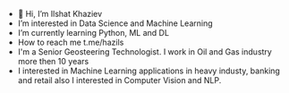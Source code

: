 - 👋 Hi, I’m Ilshat Khaziev
- I’m interested in Data Science and Machine Learning
- I’m currently learning Python, ML and DL
- How to reach me t.me/hazils
- I'm a Senior Geosteering Technologist. I work in Oil and Gas industry more then 10 years
- I interested in Machine Learning applications in heavy industy, banking and retail also I interested in Computer Vision and NLP.

  
<!---
Hazil1/Hazil1 is a ✨ special ✨ repository because its `README.md` (this file) appears on your GitHub profile.
You can click the Preview link to take a look at your changes.
--->
